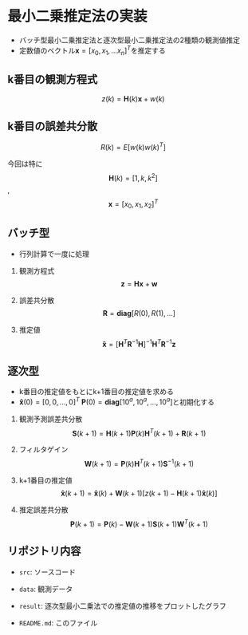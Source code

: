 
# 最小二乗推定法の実装

- バッチ型最小二乗推定法と逐次型最小二乗推定法の2種類の観測値推定
- 定数値のベクトル$\boldsymbol{x} = [x_0, x_1, ...x_n]^T$を推定する

## k番目の観測方程式

$$ z(k) = \boldsymbol{H}(k)\boldsymbol{x} + w(k) $$

## k番目の誤差共分散

$$R(k) = E[w(k)w(k)^T]$$

今回は特に $$ \boldsymbol{H}(k) = [1, k, k^2]$$,$$\boldsymbol{x} = [x_0, x_1, x_2]^T $$

## バッチ型

- 行列計算で一度に処理

1. 観測方程式 $$ \boldsymbol{z} = \boldsymbol{H}\boldsymbol{x} + \boldsymbol{w} $$

1. 誤差共分散 $$ \boldsymbol{R} = \mathbf{diag}[R(0), R(1), ...]$$

1. 推定値 $$ \boldsymbol{\hat{x}} = [\boldsymbol{H}^{T}\boldsymbol{R}^{-1}\boldsymbol{H}]^{-1}\boldsymbol{H}^{T}\boldsymbol{R}^{-1}\boldsymbol{z} $$

## 逐次型

- k番目の推定値をもとにk+1番目の推定値を求める
- $\boldsymbol{\hat{x}}(0) = [0, 0, ..., 0]^T$ $\boldsymbol{P}(0) = \mathbf{diag}[10^a, 10^a, ..., 10^a]$と初期化する

1. 観測予測誤差共分散 $$\boldsymbol{S}(k+1) = \boldsymbol{H}(k+1)\boldsymbol{P}(k)\boldsymbol{H}^T(k+1)+\boldsymbol{R}(k+1)$$

1. フィルタゲイン $$\boldsymbol{W}(k+1) = \boldsymbol{P}(k)\boldsymbol{H}^T(k+1)\boldsymbol{S}^{-1}(k+1)$$

1. k+1番目の推定値 $$\boldsymbol{\hat{x}}(k+1) = \boldsymbol{\hat{x}}(k) + \boldsymbol{W}(k+1) [z(k+1) - \boldsymbol{H}(k+1) \boldsymbol{\hat{x}} (k)]$$

1. 推定誤差共分散 $$\boldsymbol{P}(k+1) = \boldsymbol{P}(k)-\boldsymbol{W}(k+1)\boldsymbol{S}(k+1)\boldsymbol{W}^T(k+1)$$

## リポジトリ内容

- ```src```: ソースコード

- ```data```: 観測データ

- ```result```: 逐次型最小二乗法での推定値の推移をプロットしたグラフ

- ```README.md```: このファイル
